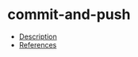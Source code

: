 # commit-and-push

- [Description](https://github.com/bakdata/ci-templates/tree/main/docs/descriptions/actions/commit-and-push)
- [References](https://github.com/bakdata/ci-templates/tree/main/docs/references/actions/commit-and-push)
